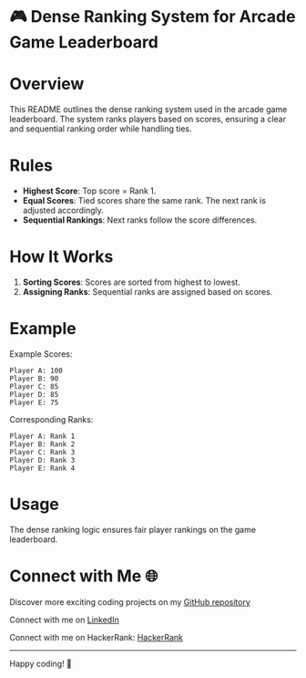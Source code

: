 

# 🎮 Dense Ranking System for Arcade Game Leaderboard 
 
# Overview

This README outlines the dense ranking system used in the arcade game leaderboard. The system ranks players based on scores, ensuring a clear and sequential ranking order while handling ties.

# Rules

- **Highest Score**: Top score = Rank 1.
- **Equal Scores**: Tied scores share the same rank. The next rank is adjusted accordingly.
- **Sequential Rankings**: Next ranks follow the score differences.

# How It Works

1. **Sorting Scores**: Scores are sorted from highest to lowest.
2. **Assigning Ranks**: Sequential ranks are assigned based on scores.

# Example

Example Scores:
```
Player A: 100
Player B: 90
Player C: 85
Player D: 85
Player E: 75
```

Corresponding Ranks:
```
Player A: Rank 1
Player B: Rank 2
Player C: Rank 3
Player D: Rank 3
Player E: Rank 4
```

# Usage

The dense ranking logic ensures fair player rankings on the game leaderboard.
# Connect with Me 🌐 

Discover more exciting coding projects on my [GitHub repository](https://github.com/Maham-j)

Connect with me on [LinkedIn](https://www.linkedin.com/in/maham-jamil-268584267)

Connect with me on HackerRank: [HackerRank ](https://www.hackerrank.com/maham_jamil)

---

Happy coding! 🚀
